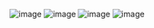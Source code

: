 ![image](https://github.com/user-attachments/assets/256893ca-35c4-4704-be25-3683c3bf0fc4)
![image](https://github.com/user-attachments/assets/d7aef133-b794-4cee-8a8b-f10a5512f6cd)
![image](https://github.com/user-attachments/assets/f195ac2d-e3fe-4caa-895c-afa78c1260b3)
![image](https://github.com/user-attachments/assets/ad0ecf39-68bf-4a99-aad1-2e345746c3b9)
